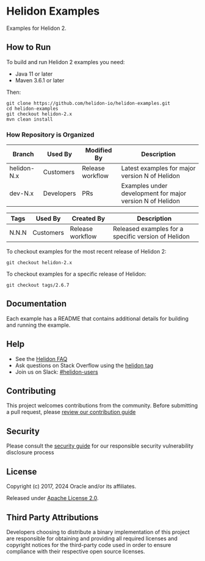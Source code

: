 
# Helidon Examples

Examples for Helidon 2.

## How to Run

To build and run Helidon 2 examples you need:

* Java 11 or later
* Maven 3.6.1 or later

Then:

```
git clone https://github.com/helidon-io/helidon-examples.git
cd helidon-examples
git checkout helidon-2.x
mvn clean install
```

### How Repository is Organized

| Branch      | Used By    | Modified By      | Description                                               |
| ----------- |------------|------------------|--------------------------------------------------|
| helidon-N.x | Customers  | Release workflow | Latest examples for major version N of Helidon   |
| dev-N.x     | Developers | PRs              | Examples under development for major version N of Helidon |

| Tags  | Used By    | Created By       | Description                                         |
|-------|------------|------------------|-----------------------------------------------------|
| N.N.N | Customers  | Release workflow | Released examples for a specific version of Helidon |

To checkout examples for the most recent release of Helidon 2:

```
git checkout helidon-2.x
```

To checkout examples for a specific release of Helidon:

```
git checkout tags/2.6.7
```

## Documentation

Each example has a README that contains additional details for building and running the example.

## Help

* See the [Helidon FAQ](https://github.com/oracle/helidon/wiki/FAQ)
* Ask questions on Stack Overflow using the [helidon tag](https://stackoverflow.com/tags/helidon)
* Join us on Slack: [#helidon-users](http://slack.helidon.io)

## Contributing

This project welcomes contributions from the community. Before submitting a pull request, please [review our contribution guide](./CONTRIBUTING.md)

## Security

Please consult the [security guide](./SECURITY.md) for our responsible security vulnerability disclosure process

## License

Copyright (c) 2017, 2024 Oracle and/or its affiliates.

Released under [Apache License 2.0](./LICENSE.txt).

## Third Party Attributions

Developers choosing to distribute a binary implementation of this project are responsible for obtaining and providing all required licenses and copyright notices for the third-party code used in order to ensure compliance with their respective open source licenses.
